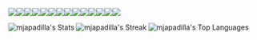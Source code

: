 <img src="https://img.shields.io/badge/HTML5-E34F26?style=for-the-badge&logo=html5&logoColor=white" /><img src="https://img.shields.io/badge/JavaScript-323330?style=for-the-badge&logo=javascript&logoColor=F7DF1E" /><img src="https://img.shields.io/badge/CSS3-1572B6?style=for-the-badge&logo=css3&logoColor=white" /><img src="https://img.shields.io/badge/react-%2320232a.svg?style=for-the-badge&logo=react&logoColor=%2361DAFB" /><img src="https://img.shields.io/badge/redux-%23593d88.svg?style=for-the-badge&logo=redux&logoColor=white" /><img src="https://img.shields.io/badge/tailwindcss-%2338B2AC.svg?style=for-the-badge&logo=tailwind-css&logoColor=white" /><img src="https://img.shields.io/badge/bootstrap-%23563D7C.svg?style=for-the-badge&logo=bootstrap&logoColor=white" /><img src="https://img.shields.io/badge/jira-%230A0FFF.svg?style=for-the-badge&logo=jira&logoColor=white" /><img src="https://img.shields.io/badge/Postman-FF6C37?style=for-the-badge&logo=postman&logoColor=white" /><img src="https://img.shields.io/badge/mac%20os-000000?style=for-the-badge&logo=macos&logoColor=F0F0F0" /><img src="https://img.shields.io/badge/yarn-%232C8EBB.svg?style=for-the-badge&logo=yarn&logoColor=white" /><img src="https://img.shields.io/badge/NPM-%23000000.svg?style=for-the-badge&logo=npm&logoColor=white" /><img src="https://img.shields.io/badge/Visual%20Studio%20Code-0078d7.svg?style=for-the-badge&logo=visual-studio-code&logoColor=white" /><img src="[https://shields.io/badge/TypeScript-3178C6?logo=TypeScript&logoColor=FFF&style=flat-square](https://img.shields.io/badge/TypeScript-007ACC?logo=typescript&logoColor=white)"/> 


![mjapadilla's Stats](https://github-readme-stats.vercel.app/api?username=mjapadilla&theme=monokai&show_icons=true&hide_border=true&count_private=true) ![mjapadilla's Streak](https://github-readme-streak-stats.herokuapp.com/?user=mjapadilla&theme=monokai&hide_border=true) ![mjapadilla's Top Languages](https://github-readme-stats.vercel.app/api/top-langs/?username=mjapadilla&theme=monokai&show_icons=true&hide_border=true&layout=compact)
